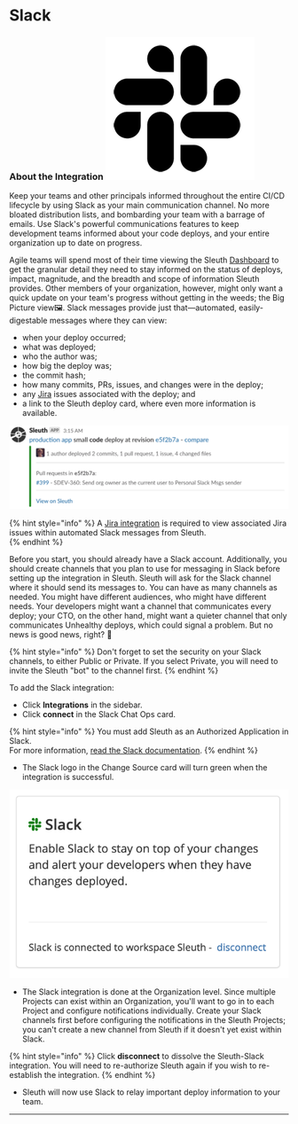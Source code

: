 # Slack

### About the Integration ![](../.gitbook/assets/slack_mark_monochrome_black_sm.png) 

Keep your teams and other principals informed throughout the entire CI/CD lifecycle by using Slack as your main communication channel. No more bloated distribution lists, and bombarding your team with a barrage of emails. Use Slack's powerful communications features to keep development teams informed about your code deploys, and your entire organization up to date on progress.

Agile teams will spend most of their time viewing the Sleuth [Dashboard](../dashboard/) to get the granular detail they need to stay informed on the status of deploys, impact, magnitude, and the breadth and scope of information Sleuth provides. Other members of your organization, however, might only want a quick update on your team's progress without getting in the weeds; the Big Picture view🖼. Slack messages provide just that—automated, easily-digestable messages where they can view: 

* when your deploy occurred; 
* what was deployed; 
* who the author was;
* how big the deploy was; 
* the commit hash; 
* how many commits, PRs, issues, and changes were in the deploy; 
* any [Jira](jira.md) issues associated with the deploy; and
* a link to the Sleuth deploy card, where even more information is available.  

![A Sleuth update message in Slack.](../.gitbook/assets/slack-channel-deploy-message_2.png)

{% hint style="info" %}
A [Jira integration](jira.md) is required to view associated Jira issues within automated Slack messages from Sleuth.  
{% endhint %}

Before you start, you should already have a Slack account. Additionally, you should create channels that you plan to use for messaging in Slack before setting up the integration in Sleuth. Sleuth will ask for the Slack channel where it should send its messages to. You can have as many channels as needed. You might have different audiences, who might have different needs. Your developers might want a channel that communicates every deploy; your CTO, on the other hand, might want a quieter channel that only communicates Unhealthy deploys, which could signal a problem. But no news is good news, right? 📰 

{% hint style="info" %}
Don't forget to set the security on your Slack channels, to either Public or Private. If you select Private, you will need to invite the Sleuth "bot" to the channel first. 
{% endhint %}

To add the Slack integration:

* Click **Integrations** in the sidebar.
* Click **connect** in the Slack Chat Ops card. 

{% hint style="info" %}
You must add Sleuth as an Authorized Application in Slack.  
For more information, [read the Slack documentation](https://api.slack.com).
{% endhint %}

* The Slack logo in the Change Source card will turn green when the integration is successful. 

![](../.gitbook/assets/slack-integration-connected.png)

* The Slack integration is done at the Organization level. Since multiple Projects can exist within an Organization, you'll want to go in to each Project and configure notifications individually.  Create your Slack channels first before configuring the notifications in the Sleuth Projects; you can't create a new channel from Sleuth if it doesn't yet exist within Slack. 

{% hint style="info" %}
Click **disconnect** to dissolve the Sleuth-Slack integration. You will need to re-authorize Sleuth again if you wish to re-establish the integration.
{% endhint %}

* Sleuth will now use Slack to relay important deploy information to your team. 

  
****



